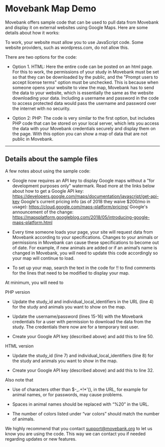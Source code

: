 # Movebank Map Demo

Movebank offers sample code that can be used to pull data from Movebank and display it on external websites using Google Maps. Here are some details about how it works:

To work, your website must allow you to use JavaScript code. Some website providers, such as wordpress.com, do not allow this.

There are two options for the code:
- Option 1. HTML: Here the entire code can be posted on an html page. For this to work, the permissions of your study in Movebank must be set so that they can be downloaded by the public, and the "Prompt users to accept license terms" option must be unchecked. This is because when someone opens your website to view the map, Movebank has to send the data to your website, which is essentially the same as the website downloading your data. Including a username and password in the code to access protected data would pass the username and password over the internet with no security.

- Option 2: PHP: The code is very similar to the first option, but includes PHP code that can be stored on your local server, which lets you access the data with your Movebank credentials securely and display them on the page. With this option you can show a map of data that are not public in Movebank.

-----------------------------------------------------------
## Details about the sample files

A few notes about using the sample code:

- Google now requires an API key to display Google maps without a "for development purposes only" watermark. Read more at the links below about
how to get a Google API key: https://developers.google.com/maps/documentation/javascript/get-api-key
Google's current pricing info (as of 2018 they waive $200/mo in usage): https://cloud.google.com/maps-platform/pricing/
Google's announcement of the change: https://mapsplatform.googleblog.com/2018/05/introducing-google-maps-platform.html

- Every time someone loads your page, your site will request data from Movebank according to your specifications. Changes to your animals or permissions in Movebank can cause these specifications to become out of date. For example, if new animals are added or if an animal’s name is changed in Movebank, you will need to update this code accordingly so your map will continue to load.

- To set up your map, search the text in the code for !! to find comments for the lines that need to be modified to display your map. 

At minimum, you will need to

PHP version
- Update the study_id and individual_local_identifiers in the URL (line 4) for the study and animals you want to show on the map.

- Update the username/password (lines 15-16) with the Movebank credentials for a user with permission to download the data from the study. The credentials there now are for a temporary test user.

- Create your Google API key (described above) and add this to line 50.

HTML version
- Update the study_id (line 7) and individual_local_identifiers (line 8) for the study and animals you want to show in the map.

- Create your Google API key (described above) and add this to line 32.

Also note that

- Use of characters other than $-_.+!*'(), in the URL, for example for animal names, or for passwords, may cause problems.

- Spaces in animal names should be replaced with “%20” in the URL.

- The number of colors listed under “var colors” should match the number of animals.

We highly recommend that you contact support@movebank.org to let us know you are using the code. This way we can contact you if needed regarding updates or new features.

